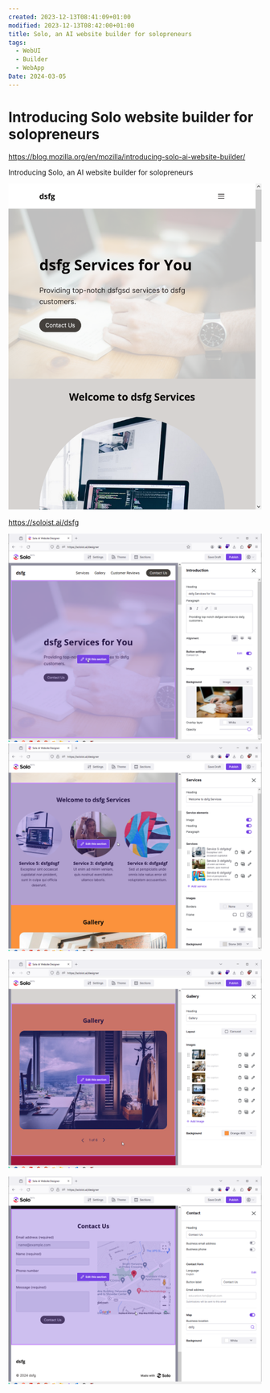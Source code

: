 ```yaml
---
created: 2023-12-13T08:41:09+01:00
modified: 2023-12-13T08:42:00+01:00
title: Solo, an AI website builder for solopreneurs
tags:
  - WebUI
  - Builder
  - WebApp
Date: 2024-03-05
---
```

# Introducing Solo website builder for solopreneurs

<https://blog.mozilla.org/en/mozilla/introducing-solo-ai-website-builder/>

Introducing Solo, an AI website builder for solopreneurs

![](../_asset/2023-12-13_Solo_image_1.png)


<https://soloist.ai/dsfg>

![](../_asset/2023-12-13_Solo_image_2.png)
![](../_asset/2023-12-13_Solo_image_3.png)


![](../_asset/2023-12-13_Solo_image_4.png)

![](../_asset/2023-12-13_Solo_image_5.png)